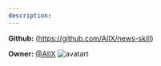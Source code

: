 ```yaml
---
description: 
---
```



**Github:** (https://github.com/AIIX/news-skill)

**Owner:** [@AIIX](https://github.com/AIIX) ![avatart](https://avatars3.githubusercontent.com/u/19663666?v=4)

